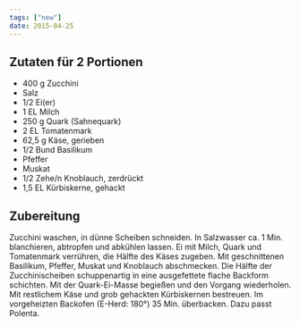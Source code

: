 ```yaml
---
tags: ["new"]
date: 2015-04-25
---
```


## Zutaten für 2 Portionen
- 400 g       Zucchini
- Salz
- 1/2       Ei(er)
- 1 EL      Milch
- 250 g       Quark (Sahnequark)
- 2 EL      Tomatenmark
- 62,5 g      Käse, gerieben
- 1/2 Bund      Basilikum
- Pfeffer
- Muskat
- 1/2 Zehe/n      Knoblauch, zerdrückt
- 1,5 EL      Kürbiskerne, gehackt

## Zubereitung
Zucchini waschen, in dünne Scheiben schneiden. In Salzwasser ca. 1 Min. blanchieren, abtropfen und abkühlen lassen. Ei mit Milch, Quark und Tomatenmark verrühren, die Hälfte des Käses zugeben. Mit geschnittenen Basilikum, Pfeffer, Muskat und Knoblauch abschmecken. Die Hälfte der Zucchinischeiben schuppenartig in eine ausgefettete flache Backform schichten. Mit der Quark-Ei-Masse begießen und den Vorgang wiederholen. Mit restlichem Käse und grob gehackten Kürbiskernen bestreuen. Im vorgeheizten Backofen (E-Herd: 180°) 35 Min. überbacken.
Dazu passt Polenta.
